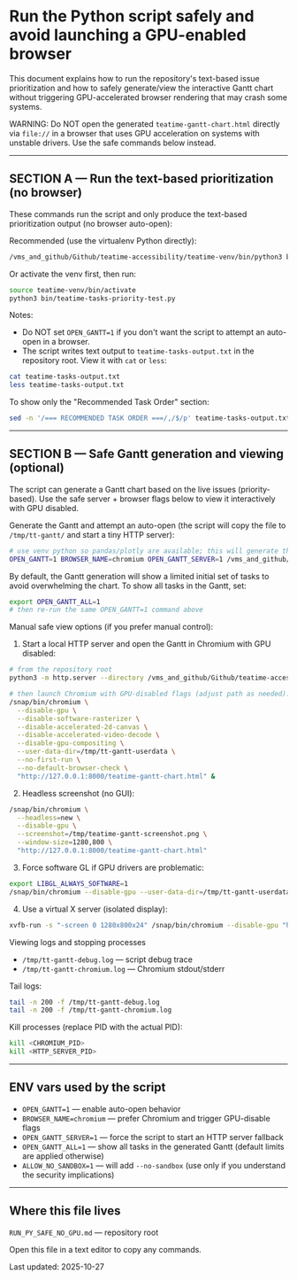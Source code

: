 # Run the Python script safely and avoid launching a GPU-enabled browser

This document explains how to run the repository's text-based issue prioritization and how to safely generate/view the interactive Gantt chart without triggering GPU-accelerated browser rendering that may crash some systems.

WARNING: Do NOT open the generated `teatime-gantt-chart.html` directly via `file://` in a browser that uses GPU acceleration on systems with unstable drivers. Use the safe commands below instead.

----------------------------------------
SECTION A — Run the text-based prioritization (no browser)
----------------------------------------

These commands run the script and only produce the text-based prioritization output (no browser auto-open):

Recommended (use the virtualenv Python directly):

```bash
/vms_and_github/Github/teatime-accessibility/teatime-venv/bin/python3 bin/teatime-tasks-priority-test.py
```

Or activate the venv first, then run:

```bash
source teatime-venv/bin/activate
python3 bin/teatime-tasks-priority-test.py
```

Notes:
- Do NOT set `OPEN_GANTT=1` if you don't want the script to attempt an auto-open in a browser.
- The script writes text output to `teatime-tasks-output.txt` in the repository root. View it with `cat` or `less`:

```bash
cat teatime-tasks-output.txt
less teatime-tasks-output.txt
```

To show only the "Recommended Task Order" section:

```bash
sed -n '/=== RECOMMENDED TASK ORDER ===/,/$/p' teatime-tasks-output.txt
```

----------------------------------------
SECTION B — Safe Gantt generation and viewing (optional)
----------------------------------------

The script can generate a Gantt chart based on the live issues (priority-based). Use the safe server + browser flags below to view it interactively with GPU disabled.

Generate the Gantt and attempt an auto-open (the script will copy the file to `/tmp/tt-gantt/` and start a tiny HTTP server):

```bash
# use venv python so pandas/plotly are available; this will generate the chart
OPEN_GANTT=1 BROWSER_NAME=chromium OPEN_GANTT_SERVER=1 /vms_and_github/Github/teatime-accessibility/teatime-venv/bin/python3 -u bin/teatime-tasks-priority-test.py
```

By default, the Gantt generation will show a limited initial set of tasks to avoid overwhelming the chart. To show all tasks in the Gantt, set:

```bash
export OPEN_GANTT_ALL=1
# then re-run the same OPEN_GANTT=1 command above
```

Manual safe view options (if you prefer manual control):

1) Start a local HTTP server and open the Gantt in Chromium with GPU disabled:

```bash
# from the repository root
python3 -m http.server --directory /vms_and_github/Github/teatime-accessibility 8000

# then launch Chromium with GPU-disabled flags (adjust path as needed):
/snap/bin/chromium \
  --disable-gpu \
  --disable-software-rasterizer \
  --disable-accelerated-2d-canvas \
  --disable-accelerated-video-decode \
  --disable-gpu-compositing \
  --user-data-dir=/tmp/tt-gantt-userdata \
  --no-first-run \
  --no-default-browser-check \
  "http://127.0.0.1:8000/teatime-gantt-chart.html" &
```

2) Headless screenshot (no GUI):

```bash
/snap/bin/chromium \
  --headless=new \
  --disable-gpu \
  --screenshot=/tmp/teatime-gantt-screenshot.png \
  --window-size=1280,800 \
  "http://127.0.0.1:8000/teatime-gantt-chart.html"
```

3) Force software GL if GPU drivers are problematic:

```bash
export LIBGL_ALWAYS_SOFTWARE=1
/snap/bin/chromium --disable-gpu --user-data-dir=/tmp/tt-gantt-userdata "http://127.0.0.1:8000/teatime-gantt-chart.html" &
```

4) Use a virtual X server (isolated display):

```bash
xvfb-run -s "-screen 0 1280x800x24" /snap/bin/chromium --disable-gpu "http://127.0.0.1:8000/teatime-gantt-chart.html" &
```

Viewing logs and stopping processes

- `/tmp/tt-gantt-debug.log` — script debug trace
- `/tmp/tt-gantt-chromium.log` — Chromium stdout/stderr

Tail logs:

```bash
tail -n 200 -f /tmp/tt-gantt-debug.log
tail -n 200 -f /tmp/tt-gantt-chromium.log
```

Kill processes (replace PID with the actual PID):

```bash
kill <CHROMIUM_PID>
kill <HTTP_SERVER_PID>
```

----------------------------------------
ENV vars used by the script
----------------------------------------

- `OPEN_GANTT=1` — enable auto-open behavior
- `BROWSER_NAME=chromium` — prefer Chromium and trigger GPU-disable flags
- `OPEN_GANTT_SERVER=1` — force the script to start an HTTP server fallback
- `OPEN_GANTT_ALL=1` — show all tasks in the generated Gantt (default limits are applied otherwise)
- `ALLOW_NO_SANDBOX=1` — will add `--no-sandbox` (use only if you understand the security implications)

----------------------------------------
Where this file lives
----------------------------------------

`RUN_PY_SAFE_NO_GPU.md` — repository root

Open this file in a text editor to copy any commands.

Last updated: 2025-10-27
